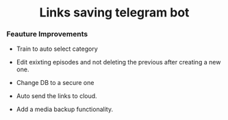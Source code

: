 <h1 align='center'>
Links saving telegram bot
</h1>

### Feauture Improvements

- Train to auto select category

- Edit exixting episodes and not deleting the previous after creating a new one.

- Change DB to a secure one

- Auto send the links to cloud.

- Add a media backup functionality.
